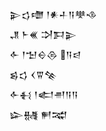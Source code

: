 <div class='block'>
<div class='line'>𒉌𒌓𒈩 𒁹𒀭𒈦𒀀𒋧𒈾</div>
<div class='line'>𒂗 𒈨𒌍 𒋫𒁕𒉌</div>
<div class='line'>𒅆 𒁹𒈠𒀪𒁲 𒀀𒁀</div>
<div class='line'>𒌗𒌓 𒌋𒐊𒆚</div>
<div class='line'>𒅆𒈬 𒁹𒅗𒉣𒀀𒀀</div>
<div class='line'>𒇽𒉆 𒂍𒉋</div>
</div>